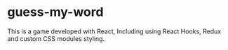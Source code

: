 # guess-my-word

This is a game developed with React,
Including using React Hooks, Redux and custom CSS modules styling.

